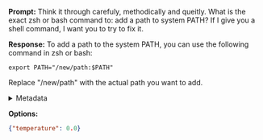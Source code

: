 **Prompt:**
Think it through carefuly, methodically and queitly. What is the exact zsh or bash command to: add a path to system PATH? If I give you a shell command, I want you to try to fix it.

**Response:**
To add a path to the system PATH, you can use the following command in zsh or bash:

```shell
export PATH="/new/path:$PATH"
```

Replace "/new/path" with the actual path you want to add.

<details><summary>Metadata</summary>

- Duration: 2110 ms
- Datetime: 2023-08-06T12:29:50.062793
- Model: gpt-3.5-turbo-0613

</details>

**Options:**
```json
{"temperature": 0.0}
```

